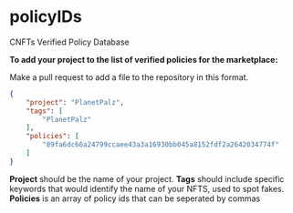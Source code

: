 # policyIDs
CNFTs Verified Policy Database

__**To add your project to the list of verified policies for the marketplace:**__

Make a pull request to add a file to the repository in this format.

```json
{
    "project": "PlanetPalz",
    "tags": [
        "PlanetPalz"
    ],
    "policies": [
        "89fa6dc66a24799ccaee43a3a16930bb045a8152fdf2a2642034774f"
    ]
}
```

**Project** should be the name of your project.
**Tags** should include specific keywords that would identify the name of your NFTS, used to spot fakes.
**Policies** is an array of policy ids that can be seperated by commas
